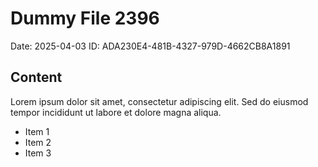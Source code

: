 # Dummy File 2396

Date: 2025-04-03
ID: ADA230E4-481B-4327-979D-4662CB8A1891

## Content

Lorem ipsum dolor sit amet, consectetur adipiscing elit.
Sed do eiusmod tempor incididunt ut labore et dolore magna aliqua.

* Item 1
* Item 2
* Item 3

